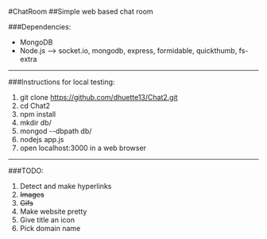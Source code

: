 #ChatRoom
##Simple web based chat room
    
###Dependencies:

- MongoDB
- Node.js --> socket.io, mongodb, express, formidable, quickthumb, fs-extra

<hr />

###Instructions for local testing:
1. git clone https://github.com/dhuette13/Chat2.git
2. cd Chat2
3. npm install
4. mkdir db/
5. mongod --dbpath db/
6. nodejs app.js
7. open localhost:3000 in a web browser

<hr />

###TODO:
1. Detect and make hyperlinks
2. ~~Images~~
3. ~~Gifs~~
4. Make website pretty
5. Give title an icon
6. Pick domain name
